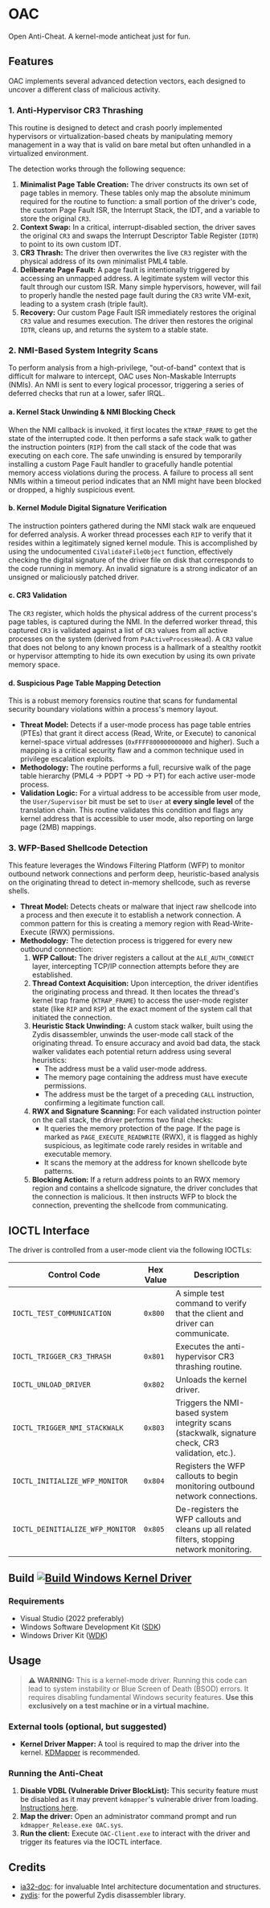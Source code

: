 # OAC
Open Anti-Cheat. A kernel-mode anticheat just for fun.

## Features

OAC implements several advanced detection vectors, each designed to uncover a different class of malicious activity.

### 1. Anti-Hypervisor CR3 Thrashing

This routine is designed to detect and crash poorly implemented hypervisors or virtualization-based cheats by manipulating memory management in a way that is valid on bare metal but often unhandled in a virtualized environment.

The detection works through the following sequence:
1.  **Minimalist Page Table Creation:** The driver constructs its own set of page tables in memory. These tables only map the absolute minimum required for the routine to function: a small portion of the driver's code, the custom Page Fault ISR, the Interrupt Stack, the IDT, and a variable to store the original `CR3`.
2.  **Context Swap:** In a critical, interrupt-disabled section, the driver saves the original `CR3` and swaps the Interrupt Descriptor Table Register (`IDTR`) to point to its own custom IDT.
3.  **CR3 Thrash:** The driver then overwrites the live `CR3` register with the physical address of its own minimalist PML4 table.
4.  **Deliberate Page Fault:** A page fault is intentionally triggered by accessing an unmapped address. A legitimate system will vector this fault through our custom ISR. Many simple hypervisors, however, will fail to properly handle the nested page fault during the `CR3` write VM-exit, leading to a system crash (triple fault).
5.  **Recovery:** Our custom Page Fault ISR immediately restores the original `CR3` value and resumes execution. The driver then restores the original `IDTR`, cleans up, and returns the system to a stable state.

### 2. NMI-Based System Integrity Scans

To perform analysis from a high-privilege, "out-of-band" context that is difficult for malware to intercept, OAC uses Non-Maskable Interrupts (NMIs). An NMI is sent to every logical processor, triggering a series of deferred checks that run at a lower, safer IRQL.

#### a. Kernel Stack Unwinding & NMI Blocking Check
When the NMI callback is invoked, it first locates the `KTRAP_FRAME` to get the state of the interrupted code. It then performs a safe stack walk to gather the instruction pointers (`RIP`) from the call stack of the code that was executing on each core. The safe unwinding is ensured by temporarily installing a custom Page Fault handler to gracefully handle potential memory access violations during the process. A failure to process all sent NMIs within a timeout period indicates that an NMI might have been blocked or dropped, a highly suspicious event.

#### b. Kernel Module Digital Signature Verification
The instruction pointers gathered during the NMI stack walk are enqueued for deferred analysis. A worker thread processes each `RIP` to verify that it resides within a legitimately signed kernel module. This is accomplished by using the undocumented `CiValidateFileObject` function, effectively checking the digital signature of the driver file on disk that corresponds to the code running in memory. An invalid signature is a strong indicator of an unsigned or maliciously patched driver.

#### c. CR3 Validation
The `CR3` register, which holds the physical address of the current process's page tables, is captured during the NMI. In the deferred worker thread, this captured `CR3` is validated against a list of `CR3` values from all active processes on the system (derived from `PsActiveProcessHead`). A `CR3` value that does not belong to any known process is a hallmark of a stealthy rootkit or hypervisor attempting to hide its own execution by using its own private memory space.

#### d. Suspicious Page Table Mapping Detection
This is a robust memory forensics routine that scans for fundamental security boundary violations within a process's memory layout.
-   **Threat Model:** Detects if a user-mode process has page table entries (PTEs) that grant it direct access (Read, Write, or Execute) to canonical kernel-space virtual addresses (`0xFFFF800000000000` and higher). Such a mapping is a critical security flaw and a common technique used in privilege escalation exploits.
-   **Methodology:** The routine performs a full, recursive walk of the page table hierarchy (PML4 -> PDPT -> PD -> PT) for each active user-mode process.
-   **Validation Logic:** For a virtual address to be accessible from user mode, the `User/Supervisor` bit must be set to `User` at **every single level** of the translation chain. This routine validates this condition and flags any kernel address that is accessible to user mode, also reporting on large page (2MB) mappings.

### 3. WFP-Based Shellcode Detection
This feature leverages the Windows Filtering Platform (WFP) to monitor outbound network connections and perform deep, heuristic-based analysis on the originating thread to detect in-memory shellcode, such as reverse shells.

-   **Threat Model:** Detects cheats or malware that inject raw shellcode into a process and then execute it to establish a network connection. A common pattern for this is creating a memory region with Read-Write-Execute (RWX) permissions.
-   **Methodology:** The detection process is triggered for every new outbound connection:
    1.  **WFP Callout:** The driver registers a callout at the `ALE_AUTH_CONNECT` layer, intercepting TCP/IP connection attempts before they are established.
    2.  **Thread Context Acquisition:** Upon interception, the driver identifies the originating process and thread. It then locates the thread's kernel trap frame (`KTRAP_FRAME`) to access the user-mode register state (like `RIP` and `RSP`) at the exact moment of the system call that initiated the connection.
    3.  **Heuristic Stack Unwinding:** A custom stack walker, built using the Zydis disassembler, unwinds the user-mode call stack of the originating thread. To ensure accuracy and avoid bad data, the stack walker validates each potential return address using several heuristics:
        *   The address must be a valid user-mode address.
        *   The memory page containing the address must have execute permissions.
        *   The address must be the target of a preceding `CALL` instruction, confirming a legitimate function call.
    4.  **RWX and Signature Scanning:** For each validated instruction pointer on the call stack, the driver performs two final checks:
        *   It queries the memory protection of the page. If the page is marked as `PAGE_EXECUTE_READWRITE` (RWX), it is flagged as highly suspicious, as legitimate code rarely resides in writable and executable memory.
        *   It scans the memory at the address for known shellcode byte patterns.
    5.  **Blocking Action:** If a return address points to an RWX memory region and contains a shellcode signature, the driver concludes that the connection is malicious. It then instructs WFP to block the connection, preventing the shellcode from communicating.

## IOCTL Interface

The driver is controlled from a user-mode client via the following IOCTLs:

| Control Code                     | Hex Value | Description                                                                                             |
| -------------------------------- | --------- | ------------------------------------------------------------------------------------------------------- |
| `IOCTL_TEST_COMMUNICATION`       | `0x800`   | A simple test command to verify that the client and driver can communicate.                             |
| `IOCTL_TRIGGER_CR3_THRASH`       | `0x801`   | Executes the anti-hypervisor CR3 thrashing routine.                                                     |
| `IOCTL_UNLOAD_DRIVER`            | `0x802`   | Unloads the kernel driver.                                                                              |
| `IOCTL_TRIGGER_NMI_STACKWALK`    | `0x803`   | Triggers the NMI-based system integrity scans (stackwalk, signature check, CR3 validation, etc.).       |
| `IOCTL_INITIALIZE_WFP_MONITOR`   | `0x804`   | Registers the WFP callouts to begin monitoring outbound network connections.                            |
| `IOCTL_DEINITIALIZE_WFP_MONITOR` | `0x805`   | De-registers the WFP callouts and cleans up all related filters, stopping network monitoring.           |


## Build [![Build Windows Kernel Driver](https://github.com/lauralex/OAC/actions/workflows/msbuild.yml/badge.svg)](https://github.com/lauralex/OAC/actions/workflows/msbuild.yml)
### Requirements
- Visual Studio (2022 preferably)
- Windows Software Development Kit ([SDK](https://developer.microsoft.com/en-us/windows/downloads/windows-sdk/))
- Windows Driver Kit ([WDK](https://learn.microsoft.com/en-us/windows-hardware/drivers/download-the-wdk))

## Usage

> **:warning: WARNING:** This is a kernel-mode driver. Running this code can lead to system instability or Blue Screen of Death (BSOD) errors. It requires disabling fundamental Windows security features. **Use this exclusively on a test machine or in a virtual machine.**

### External tools (optional, but suggested)
- **Kernel Driver Mapper:** A tool is required to map the driver into the kernel. [KDMapper](https://github.com/TheCruZ/kdmapper) is recommended.

### Running the Anti-Cheat
1. **Disable VDBL (Vulnerable Driver BlockList):** This security feature must be disabled as it may prevent `kdmapper`'s vulnerable driver from loading. [Instructions here](https://www.elevenforum.com/t/enable-or-disable-microsoft-vulnerable-driver-blocklist-in-windows-11.10031/).
2. **Map the driver:** Open an administrator command prompt and run `kdmapper_Release.exe OAC.sys`.
3. **Run the client:** Execute `OAC-Client.exe` to interact with the driver and trigger its features via the IOCTL interface.

## Credits
- [ia32-doc](https://github.com/ia32-doc/ia32-doc): for invaluable Intel architecture documentation and structures.
- [zydis](https://github.com/zyantific/zydis): for the powerful Zydis disassembler library.
